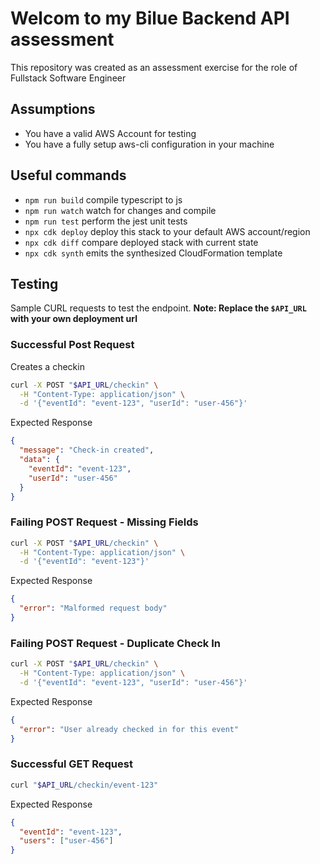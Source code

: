 # Welcom to my Bilue Backend API assessment

This repository was created as an assessment exercise for the role of Fullstack Software Engineer

## Assumptions

- You have a valid AWS Account for testing
- You have a fully setup aws-cli configuration in your machine

## Useful commands

- `npm run build` compile typescript to js
- `npm run watch` watch for changes and compile
- `npm run test` perform the jest unit tests
- `npx cdk deploy` deploy this stack to your default AWS account/region
- `npx cdk diff` compare deployed stack with current state
- `npx cdk synth` emits the synthesized CloudFormation template

## Testing

Sample CURL requests to test the endpoint.
**Note: Replace the `$API_URL` with your own deployment url**

### Successful Post Request

Creates a checkin

```bash
curl -X POST "$API_URL/checkin" \
  -H "Content-Type: application/json" \
  -d '{"eventId": "event-123", "userId": "user-456"}'

```

Expected Response

```json
{
  "message": "Check-in created",
  "data": {
    "eventId": "event-123",
    "userId": "user-456"
  }
}
```

### Failing POST Request - Missing Fields

```bash
curl -X POST "$API_URL/checkin" \
  -H "Content-Type: application/json" \
  -d '{"eventId": "event-123"}'
```

Expected Response

```json
{
  "error": "Malformed request body"
}
```

### Failing POST Request - Duplicate Check In

```bash
curl -X POST "$API_URL/checkin" \
  -H "Content-Type: application/json" \
  -d '{"eventId": "event-123", "userId": "user-456"}'
```

Expected Response

```json
{
  "error": "User already checked in for this event"
}
```

### Successful GET Request

```bash
curl "$API_URL/checkin/event-123"
```

Expected Response

```json
{
  "eventId": "event-123",
  "users": ["user-456"]
}
```

